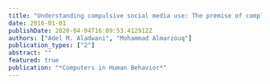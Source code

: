 ```yaml
---
title: "Understanding compulsive social media use: The premise of complementing self-conceptions mismatch with technology"
date: 2016-01-01
publishDate: 2020-04-04T16:09:53.412912Z
authors: ["Adel M. Aladwani", "Mohammad Almarzouq"]
publication_types: ["2"]
abstract: ""
featured: true
publication: "*Computers in Human Behavior*"
---
```


